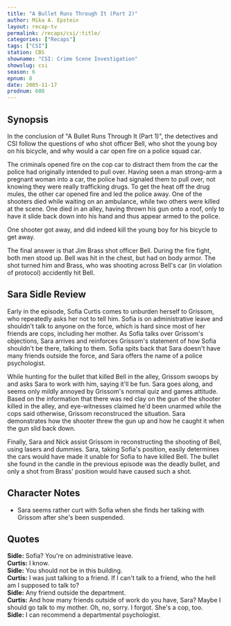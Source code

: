 ```yaml
---
title: "A Bullet Runs Through It (Part 2)"
author: Mika A. Epstein
layout: recap-tv
permalink: /recaps/csi/:title/
categories: ["Recaps"]
tags: ["CSI"]
station: CBS
showname: "CSI: Crime Scene Investigation"
showslug: csi
season: 6
epnum: 8
date: 2005-11-17  
prodnum: 608  
---
```


## Synopsis

In the conclusion of "A Bullet Runs Through It (Part 1)", the detectives and CSI follow the questions of who shot officer Bell, who shot the young boy on his bicycle, and why would a car open fire on a police squad car.

The criminals opened fire on the cop car to distract them from the car the police had originally intended to pull over. Having seen a man strong-arm a pregnant woman into a car, the police had signaled them to pull over, not knowing they were really trafficking drugs. To get the heat off the drug mules, the other car opened fire and led the police away. One of the shooters died while waiting on an ambulance, while two others were killed at the scene. One died in an alley, having thrown his gun onto a roof, only to have it slide back down into his hand and thus appear armed to the police.

One shooter got away, and did indeed kill the young boy for his bicycle to get away.

The final answer is that Jim Brass shot officer Bell. During the fire fight, both men stood up. Bell was hit in the chest, but had on body armor. The shot turned him and Brass, who was shooting across Bell's car (in violation of protocol) accidently hit Bell.

## Sara Sidle Review

Early in the episode, Sofia Curtis comes to unburden herself to Grissom, who repeatedly asks her not to tell him. Sofia is on administrative leave and shouldn't talk to anyone on the force, which is hard since most of her friends are cops, including her mother. As Sofia talks over Grissom's objections, Sara arrives and reinforces Grissom's statement of how Sofia shouldn't be there, talking to them. Sofia spits back that Sara doesn't have many friends outside the force, and Sara offers the name of a police psychologist.

While hunting for the bullet that killed Bell in the alley, Grissom swoops by and asks Sara to work with him, saying it'll be fun. Sara goes along, and seems only mildly annoyed by Grissom's normal quiz and games attitude. Based on the information that there was red clay on the gun of the shooter killed in the alley, and eye-witnesses claimed he'd been unarmed while the cops said otherwise, Grissom reconstruced the situation. Sara demonstrates how the shooter threw the gun up and how he caught it when the gun slid back down.

Finally, Sara and Nick assist Grissom in reconstructing the shooting of Bell, using lasers and dummies. Sara, taking Sofia's position, easily determines the cars would have made it unable for Sofia to have killed Bell. The bullet she found in the candle in the previous episode was the deadly bullet, and only a shot from Brass' position would have caused such a shot.

## Character Notes

* Sara seems rather curt with Sofia when she finds her talking with Grissom after she's been suspended.

## Quotes

**Sidle:** Sofia? You're on administrative leave.  
**Curtis:** I know.  
**Sidle:** You should not be in this building.  
**Curtis:** I was just talking to a friend. If I can't talk to a friend, who the hell am I supposed to talk to?  
**Sidle:** Any friend outside the department.  
**Curtis:** And how many friends outside of work do you have, Sara? Maybe I should go talk to my mother. Oh, no, sorry. I forgot. She's a cop, too.  
**Sidle:** I can recommend a departmental psychologist.  